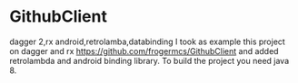 # GithubClient
dagger 2,rx android,retrolamba,databinding
I took as example this project on dagger and rx
https://github.com/frogermcs/GithubClient
and added retrolambda and android binding library.
To build the project you need java 8.
